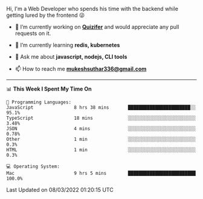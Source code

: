 Hi, I'm a Web Developer who spends his time with the backend while getting lured by the frontend 😜

- 🔭 I’m currently working on **[Quizifer](https://github.com/SutharMukesh/Quizifer/)** and would appreciate any pull requests on it.

- 🌱 I’m currently learning **redis, kubernetes**

- 💬 Ask me about **javascript, nodejs, CLI tools**

- 📫 How to reach me **mukeshsuthar336@gmail.com**

---
<!--START_SECTION:waka-->
📊 **This Week I Spent My Time On** 

```text
💬 Programming Languages: 
JavaScript               8 hrs 38 mins       ███████████████████████░░   95.1% 
TypeScript               18 mins             ░░░░░░░░░░░░░░░░░░░░░░░░░   3.48% 
JSON                     4 mins              ░░░░░░░░░░░░░░░░░░░░░░░░░   0.78% 
Other                    1 min               ░░░░░░░░░░░░░░░░░░░░░░░░░   0.3% 
HTML                     1 min               ░░░░░░░░░░░░░░░░░░░░░░░░░   0.3%

💻 Operating System: 
Mac                      9 hrs 5 mins        █████████████████████████   100.0%

```


 Last Updated on 08/03/2022 01:20:15 UTC
<!--END_SECTION:waka-->
